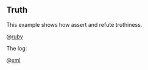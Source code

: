 ## Truth

This example shows how assert and refute truthiness.

@[ruby](example.rb)

The log:

@[xml](log.xml)


